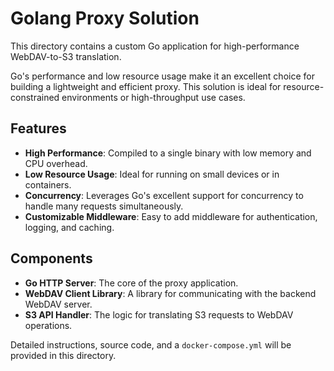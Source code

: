 # Golang Proxy Solution

This directory contains a custom Go application for high-performance WebDAV-to-S3 translation.

Go's performance and low resource usage make it an excellent choice for building a lightweight and efficient proxy. This solution is ideal for resource-constrained environments or high-throughput use cases.

## Features

-   **High Performance**: Compiled to a single binary with low memory and CPU overhead.
-   **Low Resource Usage**: Ideal for running on small devices or in containers.
-   **Concurrency**: Leverages Go's excellent support for concurrency to handle many requests simultaneously.
-   **Customizable Middleware**: Easy to add middleware for authentication, logging, and caching.

## Components

-   **Go HTTP Server**: The core of the proxy application.
-   **WebDAV Client Library**: A library for communicating with the backend WebDAV server.
-   **S3 API Handler**: The logic for translating S3 requests to WebDAV operations.

Detailed instructions, source code, and a `docker-compose.yml` will be provided in this directory.
